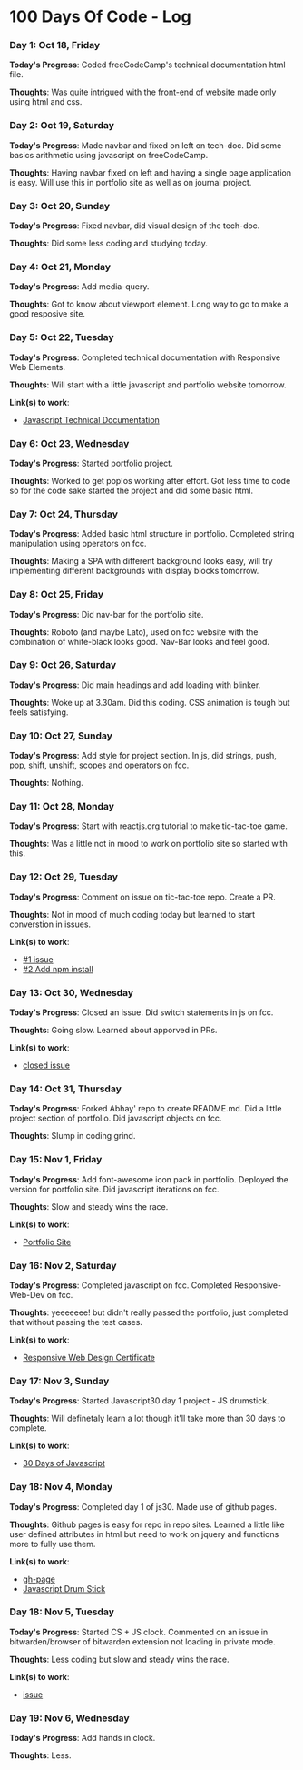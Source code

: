 # 100 Days Of Code - Log

<!--
### Day 0: February 30, 2016 (Example 2)
##### (delete me or comment me out)

**Today's Progress**: Fixed CSS, worked on canvas functionality for the app.

**Thoughts**: I really struggled with CSS, but, overall, I feel like I am slowly getting better at it. Canvas is still new for me, but I managed to figure out some basic functionality.

**Link(s) to work**: [Calculator App](http://www.example.com)

-->

### Day 1: Oct 18, Friday

**Today's Progress**: Coded freeCodeCamp's technical documentation html file.

**Thoughts**: Was quite intrigued with the <a href="https://codepen.io/freeCodeCamp/full/NdrKKL">front-end of website </a> made only using html and css.


### Day 2: Oct 19, Saturday

**Today's Progress**: Made navbar and fixed on left on tech-doc. Did some basics arithmetic using javascript on freeCodeCamp.

**Thoughts**: Having navbar fixed on left and having a single page application is easy. Will use this in portfolio site as well as on journal project.


### Day 3: Oct 20, Sunday

**Today's Progress**: Fixed navbar, did visual design of the tech-doc.

**Thoughts**: Did some less coding and studying today.


### Day 4: Oct 21, Monday

**Today's Progress**: Add media-query.

**Thoughts**: Got to know about viewport element. Long way to go to make a good resposive site.


### Day 5: Oct 22, Tuesday

**Today's Progress**: Completed technical documentation with Responsive Web Elements.

**Thoughts**: Will start with a little javascript and portfolio website tomorrow.

**Link(s) to work**: 
* [Javascript Technical Documentation](https://tech-doc.now.sh/)


### Day 6: Oct 23, Wednesday

**Today's Progress**: Started portfolio project.

**Thoughts**: Worked to get pop!os working after effort. Got less time to code so for the code sake started the project and did some basic html.


### Day 7: Oct 24, Thursday

**Today's Progress**: Added basic html structure in portfolio. Completed string manipulation using operators on fcc.

**Thoughts**: Making a SPA with different background looks easy, will try implementing different backgrounds with display blocks tomorrow.


### Day 8: Oct 25, Friday

**Today's Progress**: Did nav-bar for the portfolio site.

**Thoughts**: Roboto (and maybe Lato), used on fcc website with the combination of white-black looks good. Nav-Bar looks and feel good.


### Day 9: Oct 26, Saturday

**Today's Progress**: Did main headings and add loading with blinker.

**Thoughts**: Woke up at 3.30am. Did this coding. CSS animation is tough but feels satisfying.


### Day 10: Oct 27, Sunday

**Today's Progress**: Add style for project section. In js, did strings, push, pop, shift, unshift, scopes and operators on fcc.

**Thoughts**: Nothing.


### Day 11: Oct 28, Monday

**Today's Progress**: Start with reactjs.org tutorial to make tic-tac-toe game.

**Thoughts**: Was a little not in mood to work on portfolio site so started with this.


### Day 12: Oct 29, Tuesday

**Today's Progress**: Comment on issue on tic-tac-toe repo. Create a PR.

**Thoughts**: Not in mood of much coding today but learned to start converstion in issues.

**Link(s) to work**: 
* [#1 issue](https://github.com/sahilister/tic-tac-toe/issues/1)
* [#2 Add npm install](https://github.com/sahilister/tic-tac-toe/pull/2)


### Day 13: Oct 30, Wednesday

**Today's Progress**: Closed an issue. Did switch statements in js on fcc.

**Thoughts**: Going slow. Learned about apporved in PRs.

**Link(s) to work**: 
* [closed issue](https://github.com/sahilister/tic-tac-toe/issues/1)


### Day 14: Oct 31, Thursday

**Today's Progress**: Forked Abhay' repo to create README.md. Did a little project section of portfolio. Did javascript objects on fcc.

**Thoughts**: Slump in coding grind.


### Day 15: Nov 1, Friday

**Today's Progress**: Add font-awesome icon pack in portfolio. Deployed the version for portfolio site. Did javascript iterations on fcc.

**Thoughts**: Slow and steady wins the race.

**Link(s) to work**: 
* [Portfolio Site](https://sahilister.now.sh/)


### Day 16: Nov 2, Saturday

**Today's Progress**: Completed javascript on fcc. Completed Responsive-Web-Dev on fcc.

**Thoughts**: yeeeeeee! but didn't really passed the portfolio, just completed that without passing the test cases.

**Link(s) to work**: 
* [Responsive Web Design Certificate](https://www.freecodecamp.org/certification/fcc1dafbcc5-1ddb-4f39-b726-ca26768b8198/responsive-web-design)


### Day 17: Nov 3, Sunday

**Today's Progress**: Started Javascript30 day 1 project - JS drumstick.

**Thoughts**: Will definetaly learn a lot though it'll take more than 30 days to complete.

**Link(s) to work**: 
* [30 Days of Javascript](https://javascript30.com/)


### Day 18: Nov 4, Monday

**Today's Progress**: Completed day 1 of js30. Made use of github pages.

**Thoughts**: Github pages is easy for repo in repo sites. Learned a little like user defined attributes in html but need to work on jquery and functions more to fully use them.

**Link(s) to work**: 
* [gh-page](https://sahilister.github.io/30-Days-of-Javascript/)
* [Javascript Drum Stick](https://sahilister.github.io/30-Days-of-Javascript/01%20-%20Javascript%20Drum%20Stick/index.html)


### Day 18: Nov 5, Tuesday

**Today's Progress**: Started CS + JS clock. Commented on an issue in bitwarden/browser of bitwarden extension not loading in private mode.

**Thoughts**: Less coding but slow and steady wins the race. 

**Link(s) to work**: 
* [issue](https://github.com/bitwarden/browser/issues/1050)


### Day 19: Nov 6, Wednesday

**Today's Progress**: Add hands in clock.

**Thoughts**: Less.





